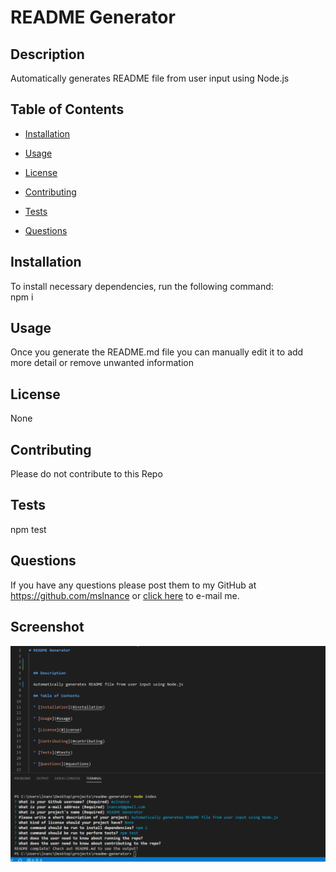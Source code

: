 # README Generator
  
    
  ## Description
  
  Automatically generates README file from user input using Node.js

  ## Table of Contents

  * [Installation](#installation)

  * [Usage](#usage)

  * [License](#license)

  * [Contributing](#contributing)

  * [Tests](#tests)

  * [Questions](#questions)

  ## Installation
  To install necessary dependencies, run the following command:  
  npm i

  ## Usage
  Once you generate the README.md file you can manually edit it to add more detail or remove unwanted information

  ## License
  None
  
  ## Contributing
  Please do not contribute to this Repo

  ## Tests
  npm test

  ## Questions
  If you have any questions please post them to my GitHub at https://github.com/mslnance or [click here](mailto:lnance6@gmail.com?subject=GitHub%20Question) to e-mail me.

  ## Screenshot
  ![Screenshot](./Screenshot.PNG?raw=true "Screenshot")
